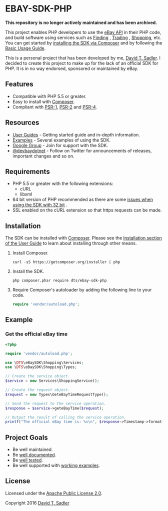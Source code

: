 # EBAY-SDK-PHP

**This repository is no longer actively maintained and has been archived.**

This project enables PHP developers to use the [eBay API](https://go.developer.ebay.com/api-documentation) in their PHP
code, and build software using services such
as [Finding](http://developer.ebay.com/Devzone/finding/Concepts/FindingAPIGuide.html)
, [Trading](http://developer.ebay.com/DevZone/guides/ebayfeatures/index.html)
, [Shopping](http://developer.ebay.com/Devzone/shopping/docs/Concepts/ShoppingAPIGuide.html), etc. You can get started
by [installing the SDK via Composer](http://devbay.net/sdk/guides/getting-started/installation.html) and by following
the [Basic Usage Guide](http://devbay.net/sdk/guides/getting-started/basic-usage.html).

This is a personal project that has been developed by me, [David T. Sadler](http://twitter.com/davidtsadler). I decided
to create this project to make up for the lack of an official SDK for PHP. It is in no way endorsed, sponsored or
maintained by eBay.

## Features

- Compatible with PHP 5.5 or greater.
- Easy to install with [Composer](http://getcomposer.org/).
- Compliant with [PSR-1](http://www.php-fig.org/psr/psr-1/), [PSR-2](http://www.php-fig.org/psr/psr-2/)
  and [PSR-4](http://www.php-fig.org/psr/psr-4/).

## Resources

- [User Guides](http://devbay.net/sdk/guides/) - Getting started guide and in-depth information.
- [Examples](https://github.com/davidtsadler/ebay-sdk-examples) - Several examples of using the SDK.
- [Google Group](https://groups.google.com/forum/#!forum/ebay-sdk-php) - Join for support with the SDK.
- [@devbaydotnet](https://twitter.com/devbaydotnet) - Follow on Twitter for announcements of releases, important changes
  and so on.

## Requirements

- PHP 5.5 or greater with the following extensions:
  - cURL
  - libxml
- 64 bit version of PHP recommended as there are
  some [issues when using the SDK with 32 bit](http://devbay.net/sdk/guides/getting-started/requirements.html#using-the-sdk-with-32-bit-systems)
  .
- SSL enabled on the cURL extension so that https requests can be made.

## Installation

The SDK can be installed with [Composer](http://getcomposer.org/). Please see
the [Installation section of the User Guide](http://devbay.net/sdk/guides/getting-started/installation.html) to learn
about installing through other means.

1. Install Composer.

   ```
   curl -sS https://getcomposer.org/installer | php
   ```

1. Install the SDK.

   ```
   php composer.phar require dts/ebay-sdk-php
   ```

1. Require Composer's autoloader by adding the following line to your code.

   ```php
   require 'vendor/autoload.php';
   ```

## Example

### Get the official eBay time

```php
<?php

require 'vendor/autoload.php';

use \DTS\eBaySDK\Shopping\Services;
use \DTS\eBaySDK\Shopping\Types;

// Create the service object.
$service = new Services\ShoppingService();

// Create the request object.
$request = new Types\GeteBayTimeRequestType();

// Send the request to the service operation.
$response = $service->geteBayTime($request);

// Output the result of calling the service operation.
printf("The official eBay time is: %s\n", $response->Timestamp->format('H:i (\G\M\T) \o\n l jS Y'));
```

## Project Goals

- Be well maintained.
- Be [well documented](http://devbay.net/sdk/guides/).
- Be [well tested](https://github.com/davidtsadler/ebay-sdk-php/tree/master/test).
- Be well supported with [working examples](https://github.com/davidtsadler/ebay-sdk-examples).

## License

Licensed under the [Apache Public License 2.0](http://www.apache.org/licenses/LICENSE-2.0.html).

Copyright 2016 [David T. Sadler](http://twitter.com/davidtsadler)
